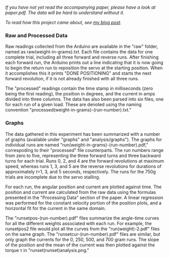 *If you have not yet read the accompanying paper, please have a look at paper.pdf. The data will be hard to understand without it.*

*To read how this project came about, see [my blog post](http://sam.pfrommer.us/relationships-between-current-angular-velocity-and-torque-in-position-controlled-servos).*

### Raw and Processed Data
Raw readings collected from the Arduino are available in the "raw" folder, named as raw(weight-in-grams).txt. Each file contains the data for one complete trial, including all three forward and reverse runs. After finishing each forward run, the Arduino prints out a line indicating that it is now going to begin the return run to reposition the servo at the starting position. When it accomplishes this it prints "DONE POSITIONING" and starts the next forward revolution, if it is not already finished with all three runs.

The "processed" readings contain the time stamp in milliseconds (zero being the first reading), the position in degrees, and the current in amps divided into three columns. The data has also been parsed into six files, one for each run of a given load. These are denoted using the naming convention "processed(weight-in-grams)-(run-number).txt."

### Graphs
The data gathered in this experiment has been summarized with a number of graphs (available under "graphs" and "analysis/graphs"). The graphs for individual runs are named "run(weight-in-grams)-(run-number).pdf," correspoding to their "processed" file counterparts. The run numbers range from zero to five, representing the three forward turns and three backward turns for each trial. Runs 0, 2, and 4 are the forward revolutions at maximum speed, whereas runs 1, 3, and 5 are the reverse revolutions for durations of approximately *t*=1, 3, and 5 seconds, respectively. The runs for the 750g trials are incomplete due to the servo stalling.

For each run, the angular position and current are plotted against time. The position and current are calculated from the raw data using the formulas presented in the "Processing Data" section of the paper. A linear regression was performed for the constant velocity portion of the position plots, and a horizontal fit for the current in the same domain.

The "runsetpos-(run-number).pdf" files summarize the angle-time curves for all the different weights associated with each run. For example, the runsetpos2 file would plot all the curves from the "run(weight)-2.pdf" files on the same graph. The "runsetcur-(run-number).pdf" files are similar, but only graph the currents for the 0, 250, 500, and 700 gram runs. The slope of the position and the mean of the current was then plotted against the torque τ in "runset(runset)analysis.png."
